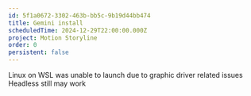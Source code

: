 ```yaml
---
id: 5f1a0672-3302-463b-bb5c-9b19d44bb474
title: Gemini install
scheduledTime: 2024-12-29T22:00:00.000Z
project: Motion Storyline
order: 0
persistent: false
---
```


Linux on WSL was unable to launch due to graphic driver related issues
Headless still may work